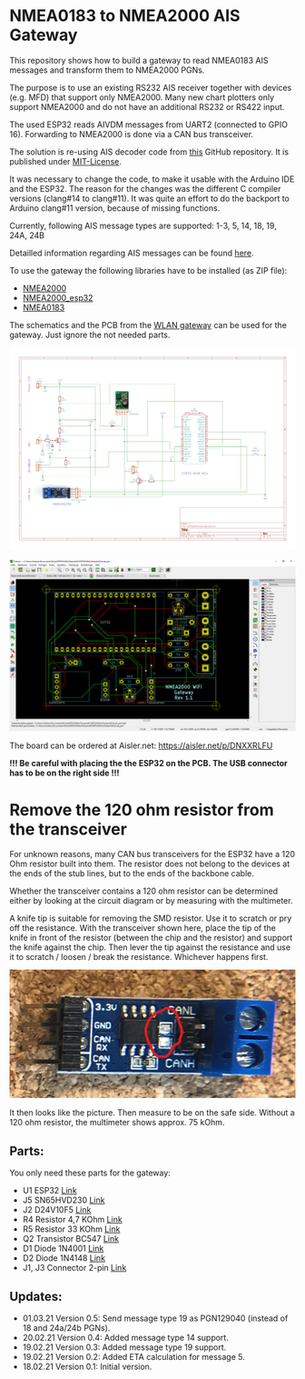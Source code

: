 # NMEA0183 to NMEA2000 AIS Gateway

This repository shows how to build a gateway to read NMEA0183 AIS messages and transform them to NMEA2000 PGNs.

The purpose is to use an existing RS232 AIS receiver together with devices (e.g. MFD) that support only NMEA2000.
Many new chart plotters only support NMEA2000 and do not have an additional RS232 or RS422 input.

The used ESP32 reads AIVDM messages from UART2 (connected to GPIO 16). Forwarding to NMEA2000 is done via a CAN bus transceiver.

The solution is re-using AIS decoder code from [this](https://github.com/aduvenhage/ais-decoder) GitHub repository. It is published under [MIT-License](https://github.com/aduvenhage/ais-decoder/blob/master/LICENSE).

It was necessary to change the code, to make it usable with the Arduino IDE and the ESP32. The reason for the changes was the different C compiler versions (clang#14 to clang#11). It was quite an effort to do the backport to Arduino clang#11 version, because of missing functions.

Currently, following AIS message types are supported: 1-3, 5, 14, 18, 19, 24A, 24B

Detailled information regarding AIS messages can be found [here](https://gpsd.gitlab.io/gpsd/AIVDM.html).

To use the gateway the following libraries have to be installed (as ZIP file):
- [NMEA2000](https://github.com/ttlappalainen/NMEA2000)
- [NMEA2000_esp32](https://github.com/ttlappalainen/NMEA2000_esp32)
- [NMEA0183](https://github.com/ttlappalainen/NMEA0183)

The schematics and the PCB from the [WLAN gateway](https://github.com/AK-Homberger/NMEA2000WifiGateway-with-ESP32) can be used for the gateway. Just ignore the not needed parts.

![schematics](https://github.com/AK-Homberger/NMEA2000WifiGateway-with-ESP32/blob/master/KiCAD/ESP32WifiAisTempVolt2/ESP32WifiAisTempVolt2.png)

![PCB](https://github.com/AK-Homberger/NMEA2000WifiGateway-with-ESP32/blob/master/KiCAD/ESP32WifiAisTempVolt2/ESP32WifiAisTempVolt2-PCB.png)

The board can be ordered at Aisler.net: https://aisler.net/p/DNXXRLFU

**!!! Be careful with placing the the ESP32 on the PCB. The USB connector has to be on the right side !!!**

# Remove the 120 ohm resistor from the transceiver
For unknown reasons, many CAN bus transceivers for the ESP32 have a 120 Ohm resistor built into them. The resistor does not belong to the devices at the ends of the stub lines, but to the ends of the backbone cable.

Whether the transceiver contains a 120 ohm resistor can be determined either by looking at the circuit diagram or by measuring with the multimeter.

A knife tip is suitable for removing the SMD resistor. Use it to scratch or pry off the resistance. With the transceiver shown here, place the tip of the knife in front of the resistor (between the chip and the resistor) and support the knife against the chip. Then lever the tip against the resistance and use it to scratch / loosen / break the resistance. Whichever happens first.

![Transceiver](https://github.com/AK-Homberger/NMEA2000WifiGateway-with-ESP32/blob/master/CAN-Transceiver.jpg)

It then looks like the picture. Then measure to be on the safe side. Without a 120 ohm resistor, the multimeter shows approx. 75 kOhm.

## Parts:
You only need these parts for the gateway:

- U1 ESP32 [Link](https://www.amazon.de/AZDelivery-NodeMCU-Development-Nachfolgermodell-ESP8266/dp/B071P98VTG/ref=sxts_sxwds-bia-wc-drs3_0?__mk_de_DE=%C3%85M%C3%85%C5%BD%C3%95%C3%91&cv_ct_cx=ESP32&dchild=1&keywords=ESP32) 
- J5 SN65HVD230 [Link](https://eckstein-shop.de/Waveshare-SN65HVD230-CAN-Board-33V-ESD-protection)
- J2 D24V10F5 [Link](https://eckstein-shop.de/Pololu-5V-1A-Step-Down-Spannungsregler-D24V10F5)
- R4 Resistor 4,7 KOhm [Link](https://www.reichelt.de/de/en/carbon-film-resistor-1-4-w-5-4-7-kohm-1-4w-4-7k-p1425.html?&nbc=1)
- R5 Resistor 33 KOhm [Link](https://www.reichelt.de/de/en/carbon-film-resistor-1-4-w-5-33-kohm-1-4w-33k-p1412.html?&nbc=1)
- Q2 Transistor BC547 [Link](https://www.reichelt.de/de/en/small-signal-transistors-npn-to-92-45-v-rnd-bc547-p223356.html?&nbc=1)
- D1 Diode 1N4001 [Link](https://www.reichelt.com/de/en/rectifier-diode-do41-50-v-1-a-1n-4001-p1723.html?&nbc=1)
- D2 Diode 1N4148 [Link](https://www.reichelt.de/schalt-diode-100-v-150-ma-do-35-1n-4148-p1730.html?search=1n4148)
- J1, J3 Connector 2-pin [Link](https://www.reichelt.de/de/en/2-pin-terminal-strip-spacing-5-08-akl-101-02-p36605.html?&nbc=1)


## Updates:
- 01.03.21 Version 0.5: Send message type 19 as PGN129040 (instead of 18 and 24a/24b PGNs).
- 20.02.21 Version 0.4: Added message type 14 support.
- 19.02.21 Version 0.3: Added message type 19 support.
- 19.02.21 Version 0.2: Added ETA calculation for message 5.
- 18.02.21 Version 0.1: Initial version.
